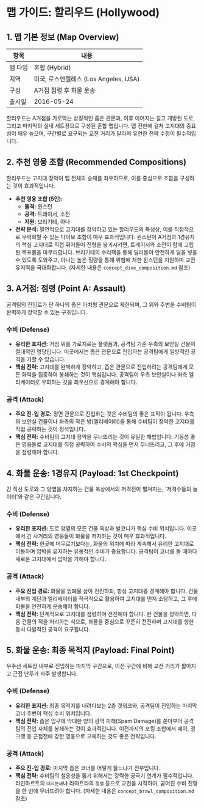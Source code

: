 # 맵 가이드: 할리우드 (Hollywood)

## 1. 맵 기본 정보 (Map Overview)

| 항목    | 내용                                  |
| ------- | ------------------------------------- |
| 맵 타입 | 혼합 (Hybrid)                         |
| 지역    | 미국, 로스앤젤레스 (Los Angeles, USA) |
| 구성    | A거점 점령 후 화물 운송               |
| 출시일  | 2016-05-24                            |

할리우드는 A거점을 가로막는 상징적인 좁은 관문과, 이후 이어지는 길고 개방된 도로, 그리고 마지막의 실내 세트장으로 구성된 혼합 맵입니다. 맵 전반에 걸쳐 고지대의 중요성이 매우 높으며, 구간별로 요구되는 교전 거리가 달라져 유연한 전략 수정이 필수적입니다.

## 2. 추천 영웅 조합 (Recommended Compositions)

할리우드는 고지대 장악이 맵 전체의 승패를 좌우하므로, 이를 중심으로 조합을 구성하는 것이 효과적입니다.

- **추천 영웅 조합 (5인):**
  - **돌격:** 윈스턴
  - **공격:** 트레이서, 소전
  - **지원:** 브리기테, 아나
- **전략 분석:** 필연적으로 고지대를 장악하고 있는 할리우드의 특성상, 이를 직접적으로 무력화할 수 있는 다이브 조합이 매우 효과적입니다. 윈스턴이 A거점과 1경유지의 핵심 고지대로 직접 뛰어들어 진형을 붕괴시키면, 트레이서와 소전이 함께 고립된 목표물을 마무리합니다. 브리기테의 수리팩을 통해 딜러들이 안전하게 딜을 넣을수 있도록 도와주고, 아나는 높은 힐량을 통해 위험에 처한 윈스턴을 지원하며 교전 유지력을 극대화합니다. (자세한 내용은 `concept_dive_composition.md` 참조)

## 3. A거점: 점령 (Point A: Assault)

공격팀의 진입로가 단 하나의 좁은 아치형 관문으로 제한되며, 그 위와 주변을 수비팀이 완벽하게 장악할 수 있는 구조입니다.

### 수비 (Defense)

- **유리한 포지션:** 거점 위를 가로지르는 플랫폼과, 공격팀 기준 우측의 보안실 건물이 절대적인 명당입니다. 이곳에서는 좁은 관문으로 진입하는 공격팀에게 일방적인 공격을 가할 수 있습니다.
- **핵심 전략:** 고지대를 완벽하게 장악하고, 좁은 관문으로 진입하려는 공격팀에게 모든 화력을 집중하여 봉쇄하는 것이 핵심입니다. 공격팀이 우측 보안실이나 좌측 엘리베이터로 우회하는 것을 최우선으로 경계해야 합니다.

### 공격 (Attack)

- **주요 진-입 경로:** 정면 관문으로 진입하는 것은 수비팀의 좋은 표적이 됩니다. 우측의 보안실 건물이나 좌측의 작은 방(엘리베이터)을 통해 수비팀이 장악한 고지대를 직접 공략하는 것이 정석입니다.
- **핵심 전략:** 수비팀의 고지대 장악을 무너뜨리는 것이 유일한 해법입니다. 기동성 좋은 영웅들로 고지대를 직접 공략하여 수비의 핵심을 먼저 무너뜨리고, 그 후에 거점을 점령해야 합니다.

## 4. 화물 운송: 1경유지 (Payload: 1st Checkpoint)

긴 직선 도로와 그 양옆을 차지하는 건물 옥상에서의 저격전이 펼쳐지는, '저격수들의 놀이터'와 같은 구간입니다.

### 수비 (Defense)

- **유리한 포지션:** 도로 양옆의 모든 건물 옥상과 발코니가 핵심 수비 위치입니다. 이곳에서 긴 사거리의 영웅들이 화물을 저지하는 것이 매우 효과적입니다.
- **핵심 전략:** 한곳에 머무르기보다는, 화물의 위치에 따라 계속해서 유리한 고지대로 이동하며 압박을 유지하는 유동적인 수비가 중요합니다. 공격팀이 코너를 돌 때마다 새로운 고지대에서 압박을 가해야 합니다.

### 공격 (Attack)

- **주요 진입 경로:** 화물을 엄폐물 삼아 전진하되, 항상 고지대를 경계해야 합니다. 건물 내부의 계단과 엘리베이터를 적극적으로 활용하여 고지대를 먼저 소탕하고, 그 후에 화물을 안전하게 운송해야 합니다.
- **핵심 전략:** 단계적으로 고지대를 점령하며 전진해야 합니다. 한 건물을 장악하면, 다음 건물의 적을 처리하는 식으로, 화물을 중심으로 꾸준히 전진하며 고지대를 향한 동시 다발적인 공격이 요구됩니다.

## 5. 화물 운송: 최종 목적지 (Payload: Final Point)

우주선 세트장 내부로 진입하는 마지막 구간으로, 이전 구간에 비해 교전 거리가 짧아지고 근접 난투가 자주 발생합니다.

### 수비 (Defense)

- **유리한 포지션:** 최종 목적지를 내려다보는 2층 캣워크와, 공격팀이 진입하는 마지막 코너 주변이 핵심 수비 위치입니다.
- **핵심 전략:** 좁은 입구에 막대한 양의 광역 피해(Spam Damage)를 쏟아부어 공격팀의 진입 자체를 봉쇄하는 것이 효과적입니다. 이전까지의 포킹 조합에서 메이, 정크랫 등 근접전에 강한 영웅으로 교체하는 것도 좋은 전략입니다.

### 공격 (Attack)

- **주요 진-입 경로:** 마지막 좁은 코너를 어떻게 뚫느냐가 전부입니다.
- **핵심 전략:** 수비팀의 철옹성을 뚫기 위해서는 강력한 궁극기 연계가 필수적입니다. 라인하르트의 `대지분쇄`나 라마트라의 `절멸` 등으로 교전을 시작하여, 굳어진 수비 진형을 한 번에 무너뜨려야 합니다. (자세한 내용은 `concept_brawl_composition.md` 참조)
